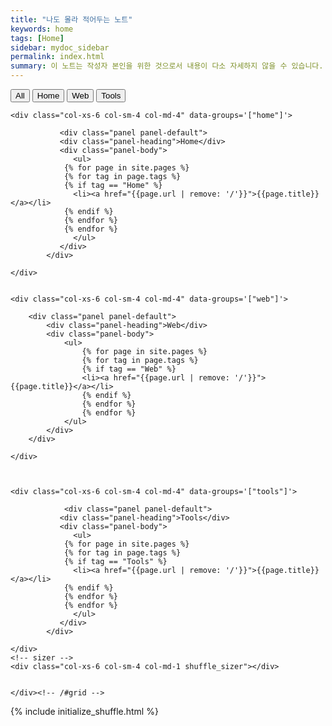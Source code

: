 ```yaml
---
title: "나도 몰라 적어두는 노트"
keywords: home
tags: [Home]
sidebar: mydoc_sidebar
permalink: index.html
summary: 이 노트는 작성자 본인을 위한 것으로서 내용이 다소 자세하지 않을 수 있습니다.
---
```


<script src="js/jquery.shuffle.min.js"></script>
<script src="js/jquery.ba-throttle-debounce.min.js"></script>

<div class="filter-options">
  <button class="btn btn-primary" data-group="all">All</button>
  <button class="btn btn-primary" data-group="home">Home</button>
  <button class="btn btn-primary" data-group="web">Web</button>
  <button class="btn btn-primary" data-group="tools">Tools</button>
</div>      

<div id="grid" class="row">


    <div class="col-xs-6 col-sm-4 col-md-4" data-groups='["home"]'>

               <div class="panel panel-default">
               <div class="panel-heading">Home</div>
               <div class="panel-body">
                  <ul>
                {% for page in site.pages %}
                {% for tag in page.tags %}
                {% if tag == "Home" %}
                  <li><a href="{{page.url | remove: '/'}}">{{page.title}}</a></li>
                {% endif %}
                {% endfor %}
                {% endfor %} 
                  </ul>
               </div>
            </div>
    
    </div>
   

    <div class="col-xs-6 col-sm-4 col-md-4" data-groups='["web"]'>

        <div class="panel panel-default">
            <div class="panel-heading">Web</div>
            <div class="panel-body">
                <ul>
                    {% for page in site.pages %}
                    {% for tag in page.tags %}
                    {% if tag == "Web" %}
                    <li><a href="{{page.url | remove: '/'}}">{{page.title}}</a></li>
                    {% endif %}
                    {% endfor %}
                    {% endfor %}
                </ul>
            </div>
        </div>
        
    </div>



    <div class="col-xs-6 col-sm-4 col-md-4" data-groups='["tools"]'>

                <div class="panel panel-default">
               <div class="panel-heading">Tools</div>
               <div class="panel-body">
                  <ul>
                {% for page in site.pages %}
                {% for tag in page.tags %}
                {% if tag == "Tools" %}
                  <li><a href="{{page.url | remove: '/'}}">{{page.title}}</a></li>
                {% endif %}
                {% endfor %}
                {% endfor %}
                  </ul>
               </div>
            </div>

    </div>
    <!-- sizer -->
    <div class="col-xs-6 col-sm-4 col-md-1 shuffle_sizer"></div>          


    </div><!-- /#grid -->


{% include initialize_shuffle.html %}